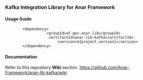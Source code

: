 ### Kafka Integration Library for Anar Framework

#### Usage Guide

```
		<dependency>
	               <groupId>af.gov.anar.lib</groupId>
	                <artifactId>anar-lib-kafka</artifactId>
                        <version>${project.version}</version>
		</dependency>

```


#### Documentation

Refer to this repository **Wiki** section.
https://github.com/Anar-Framework/anar-lib-kafka/wiki